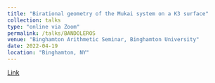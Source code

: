 ```yaml
---
title: "Birational geometry of the Mukai system on a K3 surface"
collection: talks
type: "online via Zoom"
permalink: /talks/BANDOLEROS
venue: "Binghamton Arithmetic Seminar, Binghamton University"
date: 2022-04-19
location: "Binghamton, NY"
---
```


[Link](https://researchseminars.org/seminar/BinghamtonArithmeticSeminar)
